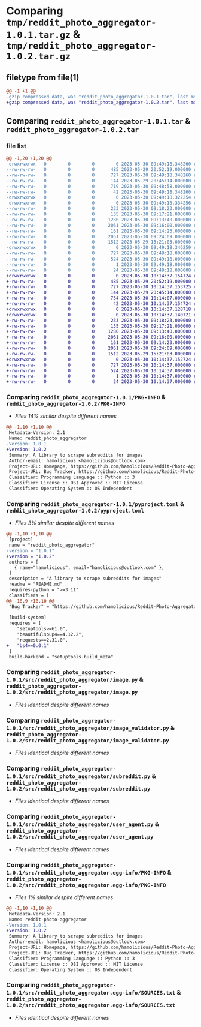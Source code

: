 # Comparing `tmp/reddit_photo_aggregator-1.0.1.tar.gz` & `tmp/reddit_photo_aggregator-1.0.2.tar.gz`

## filetype from file(1)

```diff
@@ -1 +1 @@
-gzip compressed data, was "reddit_photo_aggregator-1.0.1.tar", last modified: Tue May 30 09:49:18 2023, max compression
+gzip compressed data, was "reddit_photo_aggregator-1.0.2.tar", last modified: Tue May 30 10:14:37 2023, max compression
```

## Comparing `reddit_photo_aggregator-1.0.1.tar` & `reddit_photo_aggregator-1.0.2.tar`

### file list

```diff
@@ -1,20 +1,20 @@
-drwxrwxrwx   0        0        0        0 2023-05-30 09:49:18.348260 reddit_photo_aggregator-1.0.1/
--rw-rw-rw-   0        0        0      485 2023-05-29 20:52:19.000000 reddit_photo_aggregator-1.0.1/LICENSE
--rw-rw-rw-   0        0        0      727 2023-05-30 09:49:18.348260 reddit_photo_aggregator-1.0.1/PKG-INFO
--rw-rw-rw-   0        0        0      144 2023-05-29 20:45:14.000000 reddit_photo_aggregator-1.0.1/README.md
--rw-rw-rw-   0        0        0      719 2023-05-30 09:48:58.000000 reddit_photo_aggregator-1.0.1/pyproject.toml
--rw-rw-rw-   0        0        0       42 2023-05-30 09:49:18.348260 reddit_photo_aggregator-1.0.1/setup.cfg
-drwxrwxrwx   0        0        0        0 2023-05-30 09:49:18.322254 reddit_photo_aggregator-1.0.1/src/
-drwxrwxrwx   0        0        0        0 2023-05-30 09:49:18.334256 reddit_photo_aggregator-1.0.1/src/reddit_photo_aggregator/
--rw-rw-rw-   0        0        0      233 2023-05-30 09:18:23.000000 reddit_photo_aggregator-1.0.1/src/reddit_photo_aggregator/__init__.py
--rw-rw-rw-   0        0        0      135 2023-05-30 09:17:21.000000 reddit_photo_aggregator-1.0.1/src/reddit_photo_aggregator/exceptions.py
--rw-rw-rw-   0        0        0     1280 2023-05-30 09:13:40.000000 reddit_photo_aggregator-1.0.1/src/reddit_photo_aggregator/image.py
--rw-rw-rw-   0        0        0     2061 2023-05-30 09:16:00.000000 reddit_photo_aggregator-1.0.1/src/reddit_photo_aggregator/image_validator.py
--rw-rw-rw-   0        0        0      161 2023-05-30 09:14:23.000000 reddit_photo_aggregator-1.0.1/src/reddit_photo_aggregator/sorting.py
--rw-rw-rw-   0        0        0     2051 2023-05-30 09:24:09.000000 reddit_photo_aggregator-1.0.1/src/reddit_photo_aggregator/subreddit.py
--rw-rw-rw-   0        0        0     1512 2023-05-29 15:21:03.000000 reddit_photo_aggregator-1.0.1/src/reddit_photo_aggregator/user_agent.py
-drwxrwxrwx   0        0        0        0 2023-05-30 09:49:18.346259 reddit_photo_aggregator-1.0.1/src/reddit_photo_aggregator.egg-info/
--rw-rw-rw-   0        0        0      727 2023-05-30 09:49:18.000000 reddit_photo_aggregator-1.0.1/src/reddit_photo_aggregator.egg-info/PKG-INFO
--rw-rw-rw-   0        0        0      524 2023-05-30 09:49:18.000000 reddit_photo_aggregator-1.0.1/src/reddit_photo_aggregator.egg-info/SOURCES.txt
--rw-rw-rw-   0        0        0        1 2023-05-30 09:49:18.000000 reddit_photo_aggregator-1.0.1/src/reddit_photo_aggregator.egg-info/dependency_links.txt
--rw-rw-rw-   0        0        0       24 2023-05-30 09:49:18.000000 reddit_photo_aggregator-1.0.1/src/reddit_photo_aggregator.egg-info/top_level.txt
+drwxrwxrwx   0        0        0        0 2023-05-30 10:14:37.154724 reddit_photo_aggregator-1.0.2/
+-rw-rw-rw-   0        0        0      485 2023-05-29 20:52:19.000000 reddit_photo_aggregator-1.0.2/LICENSE
+-rw-rw-rw-   0        0        0      727 2023-05-30 10:14:37.153725 reddit_photo_aggregator-1.0.2/PKG-INFO
+-rw-rw-rw-   0        0        0      144 2023-05-29 20:45:14.000000 reddit_photo_aggregator-1.0.2/README.md
+-rw-rw-rw-   0        0        0      734 2023-05-30 10:14:07.000000 reddit_photo_aggregator-1.0.2/pyproject.toml
+-rw-rw-rw-   0        0        0       42 2023-05-30 10:14:37.154724 reddit_photo_aggregator-1.0.2/setup.cfg
+drwxrwxrwx   0        0        0        0 2023-05-30 10:14:37.128718 reddit_photo_aggregator-1.0.2/src/
+drwxrwxrwx   0        0        0        0 2023-05-30 10:14:37.140721 reddit_photo_aggregator-1.0.2/src/reddit_photo_aggregator/
+-rw-rw-rw-   0        0        0      233 2023-05-30 09:18:23.000000 reddit_photo_aggregator-1.0.2/src/reddit_photo_aggregator/__init__.py
+-rw-rw-rw-   0        0        0      135 2023-05-30 09:17:21.000000 reddit_photo_aggregator-1.0.2/src/reddit_photo_aggregator/exceptions.py
+-rw-rw-rw-   0        0        0     1280 2023-05-30 09:13:40.000000 reddit_photo_aggregator-1.0.2/src/reddit_photo_aggregator/image.py
+-rw-rw-rw-   0        0        0     2061 2023-05-30 09:16:00.000000 reddit_photo_aggregator-1.0.2/src/reddit_photo_aggregator/image_validator.py
+-rw-rw-rw-   0        0        0      161 2023-05-30 09:14:23.000000 reddit_photo_aggregator-1.0.2/src/reddit_photo_aggregator/sorting.py
+-rw-rw-rw-   0        0        0     2051 2023-05-30 09:24:09.000000 reddit_photo_aggregator-1.0.2/src/reddit_photo_aggregator/subreddit.py
+-rw-rw-rw-   0        0        0     1512 2023-05-29 15:21:03.000000 reddit_photo_aggregator-1.0.2/src/reddit_photo_aggregator/user_agent.py
+drwxrwxrwx   0        0        0        0 2023-05-30 10:14:37.152724 reddit_photo_aggregator-1.0.2/src/reddit_photo_aggregator.egg-info/
+-rw-rw-rw-   0        0        0      727 2023-05-30 10:14:37.000000 reddit_photo_aggregator-1.0.2/src/reddit_photo_aggregator.egg-info/PKG-INFO
+-rw-rw-rw-   0        0        0      524 2023-05-30 10:14:37.000000 reddit_photo_aggregator-1.0.2/src/reddit_photo_aggregator.egg-info/SOURCES.txt
+-rw-rw-rw-   0        0        0        1 2023-05-30 10:14:37.000000 reddit_photo_aggregator-1.0.2/src/reddit_photo_aggregator.egg-info/dependency_links.txt
+-rw-rw-rw-   0        0        0       24 2023-05-30 10:14:37.000000 reddit_photo_aggregator-1.0.2/src/reddit_photo_aggregator.egg-info/top_level.txt
```

### Comparing `reddit_photo_aggregator-1.0.1/PKG-INFO` & `reddit_photo_aggregator-1.0.2/PKG-INFO`

 * *Files 14% similar despite different names*

```diff
@@ -1,10 +1,10 @@
 Metadata-Version: 2.1
 Name: reddit_photo_aggregator
-Version: 1.0.1
+Version: 1.0.2
 Summary: A library to scrape subreddits for images
 Author-email: hamolicious <hamolicious@outlook.com>
 Project-URL: Homepage, https://github.com/hamolicious/Reddit-Photo-Aggregator
 Project-URL: Bug Tracker, https://github.com/hamolicious/Reddit-Photo-Aggregator/issues
 Classifier: Programming Language :: Python :: 3
 Classifier: License :: OSI Approved :: MIT License
 Classifier: Operating System :: OS Independent
```

### Comparing `reddit_photo_aggregator-1.0.1/pyproject.toml` & `reddit_photo_aggregator-1.0.2/pyproject.toml`

 * *Files 3% similar despite different names*

```diff
@@ -1,10 +1,10 @@
 [project]
 name = "reddit_photo_aggregator"
-version = "1.0.1"
+version = "1.0.2"
 authors = [
   { name="hamolicious", email="hamolicious@outlook.com" },
 ]
 description = "A library to scrape subreddits for images"
 readme = "README.md"
 requires-python = ">=3.11"
 classifiers = [
@@ -18,9 +18,10 @@
 "Bug Tracker" = "https://github.com/hamolicious/Reddit-Photo-Aggregator/issues"
 
 [build-system]
 requires = [
 	"setuptools>=61.0",
 	"beautifulsoup4==4.12.2",
 	"requests==2.31.0",
+	"bs4==0.0.1"
 ]
 build-backend = "setuptools.build_meta"
```

### Comparing `reddit_photo_aggregator-1.0.1/src/reddit_photo_aggregator/image.py` & `reddit_photo_aggregator-1.0.2/src/reddit_photo_aggregator/image.py`

 * *Files identical despite different names*

### Comparing `reddit_photo_aggregator-1.0.1/src/reddit_photo_aggregator/image_validator.py` & `reddit_photo_aggregator-1.0.2/src/reddit_photo_aggregator/image_validator.py`

 * *Files identical despite different names*

### Comparing `reddit_photo_aggregator-1.0.1/src/reddit_photo_aggregator/subreddit.py` & `reddit_photo_aggregator-1.0.2/src/reddit_photo_aggregator/subreddit.py`

 * *Files identical despite different names*

### Comparing `reddit_photo_aggregator-1.0.1/src/reddit_photo_aggregator/user_agent.py` & `reddit_photo_aggregator-1.0.2/src/reddit_photo_aggregator/user_agent.py`

 * *Files identical despite different names*

### Comparing `reddit_photo_aggregator-1.0.1/src/reddit_photo_aggregator.egg-info/PKG-INFO` & `reddit_photo_aggregator-1.0.2/src/reddit_photo_aggregator.egg-info/PKG-INFO`

 * *Files 1% similar despite different names*

```diff
@@ -1,10 +1,10 @@
 Metadata-Version: 2.1
 Name: reddit-photo-aggregator
-Version: 1.0.1
+Version: 1.0.2
 Summary: A library to scrape subreddits for images
 Author-email: hamolicious <hamolicious@outlook.com>
 Project-URL: Homepage, https://github.com/hamolicious/Reddit-Photo-Aggregator
 Project-URL: Bug Tracker, https://github.com/hamolicious/Reddit-Photo-Aggregator/issues
 Classifier: Programming Language :: Python :: 3
 Classifier: License :: OSI Approved :: MIT License
 Classifier: Operating System :: OS Independent
```

### Comparing `reddit_photo_aggregator-1.0.1/src/reddit_photo_aggregator.egg-info/SOURCES.txt` & `reddit_photo_aggregator-1.0.2/src/reddit_photo_aggregator.egg-info/SOURCES.txt`

 * *Files identical despite different names*

